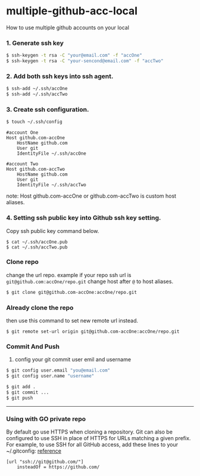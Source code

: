 # multiple-github-acc-local
How to use multiple github accounts on your local

### 1. Generate ssh key
```bash
$ ssh-keygen -t rsa -C "your@email.com" -f "accOne"
$ ssh-keygen -t rsa -C "your-sencond@email.com" -f "accTwo"
```

### 2. Add both ssh keys into ssh agent.
```bash
$ ssh-add ~/.ssh/accOne
$ ssh-add ~/.ssh/accTwo
```

### 3. Create ssh configuration.
```bash
$ touch ~/.ssh/config
```
```config
#account One
Host github.com-accOne
	HostName github.com
	User git
	IdentityFile ~/.ssh/accOne

#account Two
Host github.com-accTwo
	HostName github.com
	User git
	IdentityFile ~/.ssh/accTwo
```
note: Host github.com-accOne or github.com-accTwo is custom host aliases.

### 4. Setting ssh public key into Github ssh key setting.
Copy ssh public key command below.
```
$ cat ~/.ssh/accOne.pub
$ cat ~/.ssh/accTwo.pub
```

### Clone repo
change the url repo.
example if your repo ssh url is `git@github.com:accOne/repo.git` change host after `@` to host aliases. 
```bash
$ git clone git@github.com-accOne:accOne/repo.git
```
### Already clone the repo
then use this command to set new remote url instead.
```
$ git remote set-url origin git@github.com-accOne:accOne/repo.git
```
### Commit And Push
1. config your git commit user emil and username
```bash
$ git config user.email "you@email.com"
$ git config user.name "username"
```
```bash
$ git add .
$ git commit ...
$ git push
```
----
### Using with GO private repo
By default go use HTTPS when cloning a repository.
Git can also be configured to use SSH in place of HTTPS for URLs matching a given prefix. For example, to use SSH for all GitHub access, add these lines to your ~/.gitconfig: [reference](https://go.dev/doc/faq#git_https)
```
[url "ssh://git@github.com/"]
	insteadOf = https://github.com/
```
